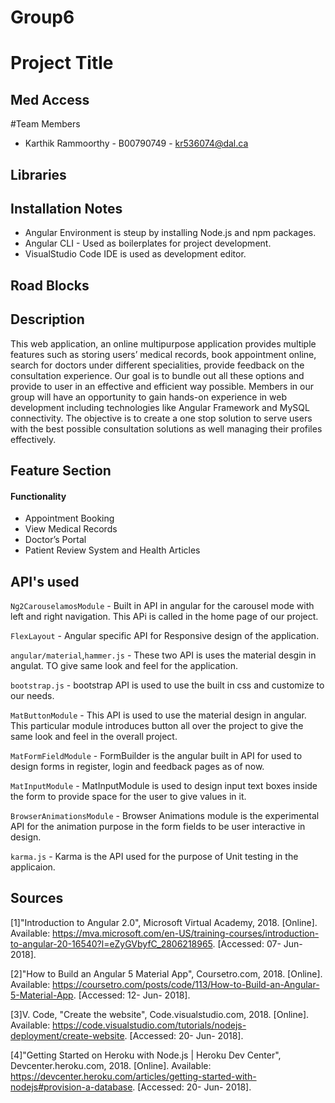 # Group6

# Project Title

## Med Access

#Team Members

* Karthik Rammoorthy - B00790749 - kr536074@dal.ca


## Libraries


## Installation Notes

* Angular Environment is steup by installing Node.js and npm packages.
* Angular CLI - Used as boilerplates for project development.
* VisualStudio Code IDE is used as development editor.

## Road Blocks

## Description

This web application, an online multipurpose application provides multiple features such as storing users’ medical records, book appointment online, search for doctors under different specialities, provide feedback on the consultation experience. Our goal is to bundle out all these options and provide to user in an effective and efficient way possible. Members in our group will have an opportunity to gain hands-on experience in web development including technologies like Angular Framework and MySQL connectivity. 
The objective is to create a one stop solution to serve users with the best possible consultation solutions as well managing their profiles effectively.


## Feature Section


####  Functionality

* Appointment Booking
* View Medical Records
* Doctor’s Portal
* Patient Review System and Health Articles 

## API's used

`Ng2CarouselamosModule` - Built in API in angular for the carousel mode with left and right navigation. This APi is called in the home page of our project.

`FlexLayout` - Angular specific API for Responsive design of the application.

`angular/material`,`hammer.js` - These two API is uses the material desgin in angulat. TO give same look and feel for the application. 

`bootstrap.js` - bootstrap API is used to use the built in css and customize to our needs.

`MatButtonModule` - This API is used to use the material design in angular. This particular module introduces button all over the project to give the same look and feel in the overall project.

`MatFormFieldModule` - FormBuilder is the angular built in API for used to design forms in register, login and feedback pages as of now.

`MatInputModule` - MatInputModule is used to design input text boxes inside the form to provide space for the user to give values in it.

`BrowserAnimationsModule` - Browser Animations module is the experimental API for the animation purpose in the form fields to be user interactive in design.

`karma.js` - Karma is the API used for the purpose of Unit testing in the applicaion.


## Sources

[1]"Introduction to Angular 2.0", Microsoft Virtual Academy, 2018. [Online]. Available: https://mva.microsoft.com/en-US/training-courses/introduction-to-angular-20-16540?l=eZyGVbyfC_2806218965. [Accessed: 07- Jun- 2018].

[2]"How to Build an Angular 5 Material App", Coursetro.com, 2018. [Online]. Available: https://coursetro.com/posts/code/113/How-to-Build-an-Angular-5-Material-App. [Accessed: 12- Jun- 2018].

[3]V. Code, "Create the website", Code.visualstudio.com, 2018. [Online]. Available: https://code.visualstudio.com/tutorials/nodejs-deployment/create-website. [Accessed: 20- Jun- 2018].

[4]"Getting Started on Heroku with Node.js | Heroku Dev Center", Devcenter.heroku.com, 2018. [Online]. Available: https://devcenter.heroku.com/articles/getting-started-with-nodejs#provision-a-database. [Accessed: 20- Jun- 2018].

